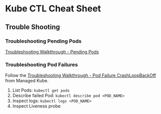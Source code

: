 # Kube CTL Cheat Sheet

## Trouble Shooting

### Troubleshooting Pending Pods

[Troubleshooting Walkthrough - Pending Pods](https://managedkube.com/kubernetes/k8sbot/troubleshooting/pending/pod/2019/02/22/pending-pod.html)

### Troubleshooting Pod Failures

Follow the [Troubleshooting Walkthrough - Pod Failure CrashLoopBackOff](https://managedkube.com/kubernetes/pod/failure/crashloopbackoff/k8sbot/troubleshooting/2019/02/12/pod-failure-crashloopbackoff.html) from Managed Kube.

1. List Pods: `kubectl get pods`
2. Describe failed Pod: `kubectl describe pod <POD_NAME>`
3. Inspect logs: `kubectl logs <POD_NAME>`
4. Inspect Liveness probe
